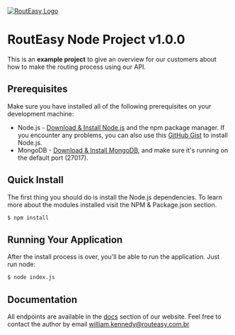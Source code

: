 [![RoutEasy Logo](http://www.routeasy.com.br/lib/landing/img/routeasy-horizontal_180.png)](http://www.routeasy.com.br/)
# RoutEasy Node Project v1.0.0
This is an **example project** to give an overview for our customers about how to make the routing process using our API.

## Prerequisites
Make sure you have installed all of the following prerequisites on your development machine:
* Node.js - [Download & Install Node.js](http://www.nodejs.org/download/) and the npm package manager. If you encounter any problems, you can also use this [GitHub Gist](https://gist.github.com/isaacs/579814) to install Node.js.
* MongoDB - [Download & Install MongoDB](http://www.mongodb.org/downloads), and make sure it's running on the default port (27017).

## Quick Install
The first thing you should do is install the Node.js dependencies. To learn more about the modules installed visit the NPM & Package.json section.

```bash
$ npm install
```

## Running Your Application
After the install process is over, you'll be able to run the application. Just run node:

```bash
$ node index.js
```

## Documentation
All endpoints are available in the [docs](http://docs.routeasy.com.br) section of our website. Feel free to contact the author by email [william.kennedy@routeasy.com.br](mailto:william.kennedy@routeasy.com.br)